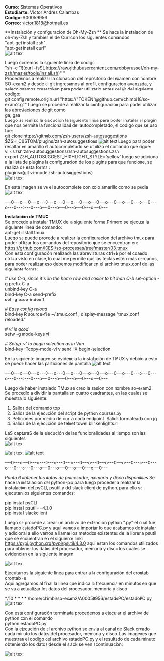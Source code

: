 **Curso:** Sistemas Operativos  
**Estudiante:** Victor Andres Calambas  
**Codigo:** A00059956  
**Correo:** victor.1818@hotmail.es 

**Instalación y configuracion de Oh-My-Zsh  **
Se hace la instalacion de oh-my-Zsh  y tambien el de Curl con los siguientes comandos  
		"apt-get install zsh"  
		"apt-get install curl"  
![alt text](https://github.com/chimbi18/so-exam2/blob/master/A00059956/zsh1.png) 

Luego corremos la siguiente linea de codigo  
		"sh -c "$(curl -fsSL https://raw.githubusercontent.com/robbyrussell/oh-my-zsh/master/tools/install.sh)" "  
Procedemos a realizar la clonacion del repositorio del examen con nombre SO-exam2 y desde el git ingresamos al prefil, configuracion avanzada, y seleccionamos crear token para poder utilizarlo antes del @ del siguiente codigo:  
git config remote.origin.url "https://"TOKEN"@github.com/chimbi18/so-exam2.git"
Luego se procede a realizar la configuracion para poder utilizar las abreviaciones de git como  
ga, gaa  
Luego se realizo la ejecucion la siguiente linea para poder instalar el plugin que nos permite la funcionalidad del autocompletado, el codigo que se uso fue:  
git clone https://github.com/zsh-users/zsh-autosuggestions $ZSH_CUSTOM/plugins/zsh-autosuggestions
![alt text](https://github.com/chimbi18/so-exam2/blob/master/A00059956/zsh3.png) 
Luego para poder resaltar en amarillo el autocompletado se utuilizo el comando que sigue:  
 vi ~/.zsh/zsh-autosuggestions/zsh-autosuggestions.zsh  
  export ZSH_AUTOSUGGEST_HIGHLIGHT_STYLE='yellow'
luego se adiciona a la lista de plugins la configuracion de los plugins para que funcione, se realiza de esta forma :   
plugins=(git vi-mode zsh-autosuggestions)  
![alt text](https://github.com/chimbi18/so-exam2/blob/master/A00059956/zsh2.png) 


En esta imagen se ve el autocomplete con colo amarillo como se pedia   
![alt text](https://github.com/chimbi18/so-exam2/blob/master/A00059956/autocomplete.png) 

---0---o---0---o---0---o---0---o---0---o---0---o---0---o---0---o---0---o---0---o---0---o---0---o---0---o---0---o---0---  

**Instalación de TMUX**  
Se procede a instalar TMUX de la siguiente forma.Primero se ejecuta la siguiente linea de comando:  
 apt-get install tmux  
Luego se puede procede a realizar la configuracion del archivo tmux para poder utilizar los comandos del repositorio que se encuentran en:  https://github.com/ICESI/so-processes/tree/master/03_tmux  
Con esta configuración realizada las abreviaturas ctrl+b por el coando ctrl+a visto en clase, lo cual me permite que las teclas estén más cercanos, para poder realizar eso debemos modificar en el archivo tmux.conf de las siguiente forma:

*# use C-a, since it's on the home row and easier to hit than C-b*
set-option -g prefix C-a  
unbind-key C-a  
bind-key C-a send-prefix  
set -g base-index 1  

*# Easy config reload*  
bind-key R source-file ~/.tmux.conf \; display-message "tmux.conf reloaded."  

*# vi is good*  
setw -g mode-keys vi  

*# Setup 'v' to begin selection as in Vim*  
bind-key -Tcopy-mode-vi v send -X begin-selection   


En la siguiente imagen se evidencia la instalación de TMUX y debido a esto se puede hacer las particiones de pantalla
![alt text](https://github.com/chimbi18/so-exam2/blob/master/A00059956/61.png) 

---0---o---0---o---0---o---0---o---0---o---0---o---0---o---0---o---0---o---0---o---0---o---0---o---0---o---0---o---0---

Luego de haber instalado TMux se creo la sesion con nombre so-exam2.  
Se procedío a dividir la pantalla en cuatro cuadrantes, en las cuales se muestra lo siguiente:  
1. Salida del comando top  
2. Salida de la ejecución del script de python courses.py 
3. Peticiones por medio de curl a cada endpoint. Salida formateada con jq
4. Salida de la ejecución de telnet towel.blinkenlights.nl

LaS capturaS de la ejecución de las funcionalidades al tiempo son las siguientes   
![alt text](https://github.com/chimbi18/so-exam2/blob/master/A00059956//itelnet(1).png)

![alt text](https://github.com/chimbi18/so-exam2/blob/master/A00059956//itelnet(2).png)
![alt text](https://github.com/chimbi18/so-exam2/blob/master/A00059956/itelnet(3).png)


---0---o---0---o---0---o---0---o---0---o---0---o---0---o---0---o---0---o---0---o---0---o---0---o---0---o---0---o---0---  

*Punto 6 obtener los datos de procesador, memoria y disco disponibles* 
Se hace la instalacion del python-pip para luego proceder a realizar la instalación del pyCLI, psutil,y del slack client de python, para ello se ejecutan los siguientes comandos:  

pip install pyCLI  
pip install psutil==4.3.0  
pip install slackclient  

Luego se procede a crear un archivo de extencion python ".py" el cual fue llamado estadoPC.py y aqui vamos a importar lo que acabamos de instalar y adicional a ello vamos a llamar los metodos existentes de la libreria psutil que se encuentran en el siguiente link: https://pypi.python.org/pypi/psutil/4.3.0 aquí estan los comandos utilizados para obtener los datos del procesador, memoria y disco los cuales se evidencian en la siguiente imagen  

![alt text](https://github.com/chimbi18/so-exam2/blob/master/A00059956/estadoPC.png) 

Ejecutamos la siguiente linea para entrar a la configuración del crontab  
crontab -e   
Aqui agregamos al final la linea que indica la frecuencia en minutos en que se va a actualizar los datos del procesador, memoria y disco

*/10 * * * * /home/chimbi/so-exam2/A00059956/estadoPC/estadoPC.py
![alt text](https://github.com/chimbi18/so-exam2/blob/master/A00059956/configuracionEnvioDatos.png) 

Con  esta configuración terminada procedemos a ejecutar el archivo de python con el comando  
python estadoPC.py   
Con la ejecución de el archivo python se envia al canal de Slack creado cada minuto los datos del procesador, memoria y disco. Las imagenes que muestran el codigo del archivo estadoPC.py y el resultado de cada minuto obteniendo los datos desde el slack se ven acontinuación:

![alt text](https://github.com/chimbi18/so-exam2/blob/master/A00059956/muestraEnvioDatos.png) 


